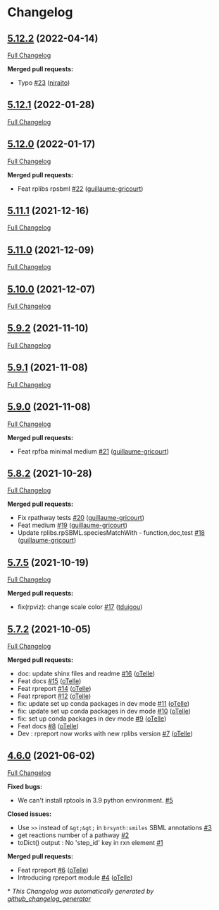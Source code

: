 # Changelog

## [5.12.2](https://github.com/brsynth/rptools/tree/5.12.2) (2022-04-14)

[Full Changelog](https://github.com/brsynth/rptools/compare/5.12.1...5.12.2)

**Merged pull requests:**

- Typo [\#23](https://github.com/brsynth/rptools/pull/23) ([niraito](https://github.com/niraito))

## [5.12.1](https://github.com/brsynth/rptools/tree/5.12.1) (2022-01-28)

[Full Changelog](https://github.com/brsynth/rptools/compare/5.12.0...5.12.1)

## [5.12.0](https://github.com/brsynth/rptools/tree/5.12.0) (2022-01-17)

[Full Changelog](https://github.com/brsynth/rptools/compare/5.11.1...5.12.0)

**Merged pull requests:**

- Feat rplibs rpsbml [\#22](https://github.com/brsynth/rptools/pull/22) ([guillaume-gricourt](https://github.com/guillaume-gricourt))

## [5.11.1](https://github.com/brsynth/rptools/tree/5.11.1) (2021-12-16)

[Full Changelog](https://github.com/brsynth/rptools/compare/5.11.0...5.11.1)

## [5.11.0](https://github.com/brsynth/rptools/tree/5.11.0) (2021-12-09)

[Full Changelog](https://github.com/brsynth/rptools/compare/5.10.0...5.11.0)

## [5.10.0](https://github.com/brsynth/rptools/tree/5.10.0) (2021-12-07)

[Full Changelog](https://github.com/brsynth/rptools/compare/5.9.2...5.10.0)

## [5.9.2](https://github.com/brsynth/rptools/tree/5.9.2) (2021-11-10)

[Full Changelog](https://github.com/brsynth/rptools/compare/5.9.1...5.9.2)

## [5.9.1](https://github.com/brsynth/rptools/tree/5.9.1) (2021-11-08)

[Full Changelog](https://github.com/brsynth/rptools/compare/5.9.0...5.9.1)

## [5.9.0](https://github.com/brsynth/rptools/tree/5.9.0) (2021-11-08)

[Full Changelog](https://github.com/brsynth/rptools/compare/5.8.2...5.9.0)

**Merged pull requests:**

- Feat rpfba minimal medium [\#21](https://github.com/brsynth/rptools/pull/21) ([guillaume-gricourt](https://github.com/guillaume-gricourt))

## [5.8.2](https://github.com/brsynth/rptools/tree/5.8.2) (2021-10-28)

[Full Changelog](https://github.com/brsynth/rptools/compare/5.7.5...5.8.2)

**Merged pull requests:**

- Fix rpathway tests [\#20](https://github.com/brsynth/rptools/pull/20) ([guillaume-gricourt](https://github.com/guillaume-gricourt))
- Feat medium [\#19](https://github.com/brsynth/rptools/pull/19) ([guillaume-gricourt](https://github.com/guillaume-gricourt))
- Update rplibs.rpSBML.speciesMatchWith - function,doc,test [\#18](https://github.com/brsynth/rptools/pull/18) ([guillaume-gricourt](https://github.com/guillaume-gricourt))

## [5.7.5](https://github.com/brsynth/rptools/tree/5.7.5) (2021-10-19)

[Full Changelog](https://github.com/brsynth/rptools/compare/5.7.2...5.7.5)

**Merged pull requests:**

- fix\(rpviz\): change scale color [\#17](https://github.com/brsynth/rptools/pull/17) ([tduigou](https://github.com/tduigou))

## [5.7.2](https://github.com/brsynth/rptools/tree/5.7.2) (2021-10-05)

[Full Changelog](https://github.com/brsynth/rptools/compare/4.6.0...5.7.2)

**Merged pull requests:**

- doc: update shinx files and readme [\#16](https://github.com/brsynth/rptools/pull/16) ([oTelle](https://github.com/oTelle))
- Feat docs [\#15](https://github.com/brsynth/rptools/pull/15) ([oTelle](https://github.com/oTelle))
- Feat rpreport [\#14](https://github.com/brsynth/rptools/pull/14) ([oTelle](https://github.com/oTelle))
- Feat rpreport [\#12](https://github.com/brsynth/rptools/pull/12) ([oTelle](https://github.com/oTelle))
- fix: update set up conda packages in dev mode [\#11](https://github.com/brsynth/rptools/pull/11) ([oTelle](https://github.com/oTelle))
- fix: update set up conda packages in dev mode [\#10](https://github.com/brsynth/rptools/pull/10) ([oTelle](https://github.com/oTelle))
- fix: set up conda packages in dev mode [\#9](https://github.com/brsynth/rptools/pull/9) ([oTelle](https://github.com/oTelle))
- Feat docs [\#8](https://github.com/brsynth/rptools/pull/8) ([oTelle](https://github.com/oTelle))
- Dev : rpreport now works with new rplibs version [\#7](https://github.com/brsynth/rptools/pull/7) ([oTelle](https://github.com/oTelle))

## [4.6.0](https://github.com/brsynth/rptools/tree/4.6.0) (2021-06-02)

[Full Changelog](https://github.com/brsynth/rptools/compare/2bc60dcba493f19d756a4bf9ca02d1ead0899264...4.6.0)

**Fixed bugs:**

- We can't install rptools in 3.9 python environment. [\#5](https://github.com/brsynth/rptools/issues/5)

**Closed issues:**

- Use `>>` instead of `&gt;&gt;` in `brsynth:smiles` SBML annotations [\#3](https://github.com/brsynth/rptools/issues/3)
- get reactions number of a pathway [\#2](https://github.com/brsynth/rptools/issues/2)
- toDict\(\) output : No 'step\_id' key in rxn element  [\#1](https://github.com/brsynth/rptools/issues/1)

**Merged pull requests:**

- Feat rpreport [\#6](https://github.com/brsynth/rptools/pull/6) ([oTelle](https://github.com/oTelle))
- Introducing rpreport module [\#4](https://github.com/brsynth/rptools/pull/4) ([oTelle](https://github.com/oTelle))



\* *This Changelog was automatically generated by [github_changelog_generator](https://github.com/github-changelog-generator/github-changelog-generator)*
